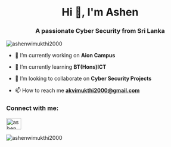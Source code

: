<h1 align="center">Hi 👋, I'm Ashen</h1>
<h3 align="center">A passionate Cyber Security from Sri Lanka</h3>

<p align="left"> <img src="https://komarev.com/ghpvc/?username=ashenwimukthi2000&label=Profile%20views&color=0e75b6&style=flat" alt="ashenwimukthi2000" /> </p>

- 🔭 I’m currently working on **Aion Campus**

- 🌱 I’m currently learning **BT(Hons)ICT**

- 👯 I’m looking to collaborate on **Cyber Security Projects**

- 📫 How to reach me **akvimukthi2000@gmail.com**

<h3 align="left">Connect with me:</h3>
<p align="left">
<a href="https://linkedin.com/in/ashen wimukthi" target="blank"><img align="center" src="https://raw.githubusercontent.com/rahuldkjain/github-profile-readme-generator/master/src/images/icons/Social/linked-in-alt.svg" alt="ashen wimukthi" height="30" width="40" /></a>
</p>


<p><img align="center" src="https://github-readme-stats.vercel.app/api/top-langs?username=ashenwimukthi2000&show_icons=true&locale=en&layout=compact" alt="ashenwimukthi2000" /></p>

